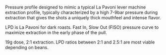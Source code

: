 Pressure profile designed to mimic a typical La Pavoni lever machine extraction profile, typically characterized by a high 7-9bar pressure during extraction that gives the shots a uniquely thick mouthfeel and intense flavor.

LPD is La Pavoni for dark roasts.
Fast In, Slow Out (FISO) pressure curve to maximize extraction in the early phase of the pull.

19g dose, 2:1 extraction. LPD ratios between 2:1 and 2.5:1 are most viable depending on beans.
